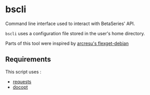 # bscli
Command line interface used to interact with BetaSeries' API.

`bscli` uses a configuration file stored in the user's home directory.

Parts of this tool were inspired by [arcresu's flexget-debian ](https://github.com/arcresu/flexget-debian/blob/master/flexget/plugins/input/betaseries_list.py)
## Requirements
This script uses :
 * [requests](http://docs.python-requests.org/en/latest/user/quickstart/)
 * [docopt](https://github.com/docopt/docopt)
